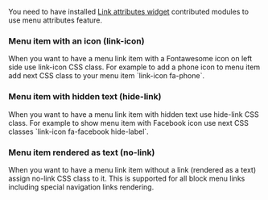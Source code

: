 You need to have installed [Link attributes widget](https://www.drupal.org/project/link%5Fattributes) contributed modules to use menu attributes feature.

### Menu item with an icon (link-icon)

When you want to have a menu link item with a Fontawesome icon on left side use link-icon CSS class. For example to add a phone icon to menu item add next CSS class to your menu item \`link-icon fa-phone\`.

### Menu item with hidden text (hide-link)

When you want to have a menu link item with hidden text use hide-link CSS class. For example to show menu item with Facebook icon use next CSS classes \`link-icon fa-facebook hide-label\`.

### Menu item rendered as text (no-link)

When you want to have a menu link item without a link (rendered as a text) assign no-link CSS class to it. This is supported for all block menu links including special navigation links rendering.